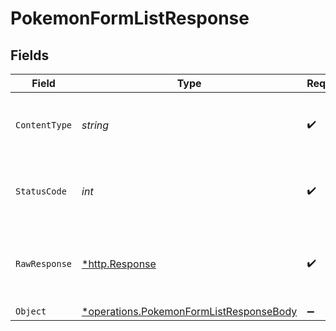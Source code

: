 # PokemonFormListResponse


## Fields

| Field                                                                                                    | Type                                                                                                     | Required                                                                                                 | Description                                                                                              |
| -------------------------------------------------------------------------------------------------------- | -------------------------------------------------------------------------------------------------------- | -------------------------------------------------------------------------------------------------------- | -------------------------------------------------------------------------------------------------------- |
| `ContentType`                                                                                            | *string*                                                                                                 | :heavy_check_mark:                                                                                       | HTTP response content type for this operation                                                            |
| `StatusCode`                                                                                             | *int*                                                                                                    | :heavy_check_mark:                                                                                       | HTTP response status code for this operation                                                             |
| `RawResponse`                                                                                            | [*http.Response](https://pkg.go.dev/net/http#Response)                                                   | :heavy_check_mark:                                                                                       | Raw HTTP response; suitable for custom response parsing                                                  |
| `Object`                                                                                                 | [*operations.PokemonFormListResponseBody](../../../pkg/models/operations/pokemonformlistresponsebody.md) | :heavy_minus_sign:                                                                                       | OK                                                                                                       |